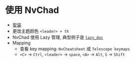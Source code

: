 # 使用 NvChad

* [安装](https://nvchad.com/docs/quickstart/install)
* 更改主题颜色 `<leader> + th`
* NvChad 使用 Lazy 管理, 典型例子是 [`lazy_doc`](https://lazy.folke.io/spec/examples)
* Mapping
	* 查看 key mapping: `NvCheatsheet` 或 `Telescope keymaps` 
	* `<C>` -> `Ctrl`, `<leader>` -> `space`, `<A>` -> `Alt`, `S` -> `Shift`
<!--stackedit_data:
eyJoaXN0b3J5IjpbLTE3MzUzMzE0NywxMjU3MTM5ODI2LC00Nz
czMzQ2NjksNDc2OTQxNTMwXX0=
-->